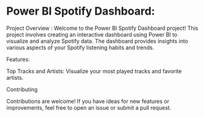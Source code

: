 # Power BI Spotify Dashboard:
    
Project Overview :
Welcome to the Power BI Spotify Dashboard project! This project involves creating an interactive dashboard using Power BI to visualize and analyze Spotify data. The dashboard provides insights into various aspects of your Spotify listening habits and trends.

Features:

Top Tracks and Artists: Visualize your most played tracks and favorite artists.

Contributing

Contributions are welcome! If you have ideas for new features or improvements, feel free to open an issue or submit a pull request.
